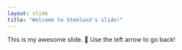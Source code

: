 ```yaml
---
layout: slide
title: "Welcome to Stemlund's slide!"
---
```

This is my awesome slide. 🎉
Use the left arrow to go back!
